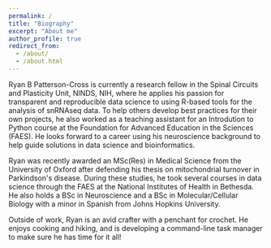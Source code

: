 ```yaml
---
permalink: /
title: "Biography"
excerpt: "About me"
author_profile: true
redirect_from: 
  - /about/
  - /about.html
---
```


Ryan B Patterson-Cross is currently a research fellow in the Spinal Circuits and Plasticity Unit, NINDS, NIH, where he applies his passion for transparent and reproducible data science to using R-based tools for the analysis of snRNAseq data. To help others develop best practices for their own projects, he also worked as a teaching assistant for an Introdution to Python course at the Foundation for Advanced Education in the Sciences (FAES). He looks forward to a career using his neuroscience background to help guide solutions in data science and bioinformatics.

Ryan was recently awarded an MSc(Res) in Medical Science from the University of Oxford after defending his thesis on mitochondrial turnover in Parkindson's disease. During these studies, he took several courses in data science through the FAES at the National Institutes of Health in Bethesda. He also holds a BSc in Neuroscience and a BSc in Molecular/Cellular Biology with a minor in Spanish from Johns Hopkins University.

Outside of work, Ryan is an avid crafter with a penchant for crochet. He enjoys cooking and hiking, and is developing a command-line task manager to make sure he has time for it all!
